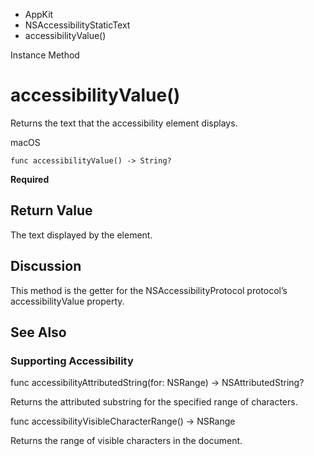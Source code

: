

- AppKit
- NSAccessibilityStaticText
-  accessibilityValue() 

Instance Method

# accessibilityValue()

Returns the text that the accessibility element displays.

macOS

``` source
func accessibilityValue() -> String?
```

**Required**

## Return Value

The text displayed by the element.

## Discussion

This method is the getter for the NSAccessibilityProtocol protocol’s accessibilityValue property.

## See Also

### Supporting Accessibility

func accessibilityAttributedString(for: NSRange) -> NSAttributedString?

Returns the attributed substring for the specified range of characters.

func accessibilityVisibleCharacterRange() -> NSRange

Returns the range of visible characters in the document.

